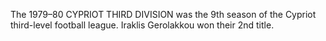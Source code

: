 The 1979–80 CYPRIOT THIRD DIVISION was the 9th season of the Cypriot third-level football league. Iraklis Gerolakkou won their 2nd title.
